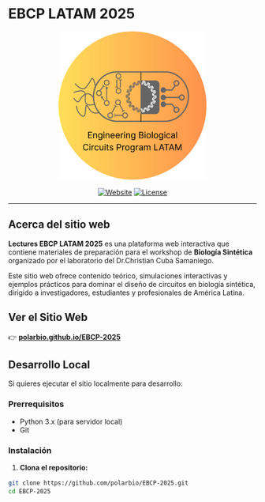 # EBCP LATAM 2025

<div align="center">
  <img src="./images/Engineering.svg" alt="SynBio Workshop 2025" width="300">
  
  [![Website](https://img.shields.io/badge/Website-Live-brightgreen?style=for-the-badge)](https://polarbio.github.io/wsynbio-2025/)
  [![License](https://img.shields.io/badge/License-MIT-blue?style=for-the-badge)](LICENSE)

</div>

---

## Acerca del sitio web

**Lectures EBCP LATAM 2025** es una plataforma web interactiva que contiene materiales de preparación para el workshop de **Biología Sintética** organizado por el laboratorio del Dr.Christian Cuba Samaniego. 

Este sitio web ofrece contenido teórico, simulaciones interactivas y ejemplos prácticos para dominar el diseño de circuitos en biología sintética, dirigido a investigadores, estudiantes y profesionales de América Latina.

## Ver el Sitio Web

👉 **[polarbio.github.io/EBCP-2025](https://polarbio.github.io/EBCP-2025/)**

## Desarrollo Local

Si quieres ejecutar el sitio localmente para desarrollo:
                         
### Prerrequisitos
- Python 3.x (para servidor local)
- Git

### Instalación

1. **Clona el repositorio:**
```bash
git clone https://github.com/polarbio/EBCP-2025.git
cd EBCP-2025